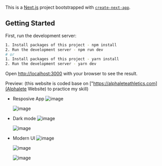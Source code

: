 This is a [Next.js](https://nextjs.org/) project bootstrapped with [`create-next-app`](https://github.com/vercel/next.js/tree/canary/packages/create-next-app).

## Getting Started

First, run the development server:

```bash
1. Install packages of this project - npm install
2. Run the development server - npm run dev
# or
1. Install packages of this project - yarn install
2. Run the development server - yarn dev
```

Open [http://localhost:3000](http://localhost:3000) with your browser to see the result.

Preview: (this website is coded base on ["https://alphaleteathletics.com](Alphalete Website) to practice my skill)
- Resposive App
  ![image](https://user-images.githubusercontent.com/56556185/184675523-5f6252ad-ec90-4bde-9c90-754be56b01d8.png)
  
  ![image](https://user-images.githubusercontent.com/56556185/184675587-9b77f191-6820-4e84-a196-4a8b253ed94f.png)
- Dark mode
  ![image](https://user-images.githubusercontent.com/56556185/184675694-fd678e46-6671-4e69-81c8-27e71c7a39a0.png)
  
  ![image](https://user-images.githubusercontent.com/56556185/184675735-1c6ecdb6-0a3a-4912-9671-c1ad481126aa.png)
- Modern UI
  ![image](https://user-images.githubusercontent.com/56556185/184675806-bea24470-8a65-4268-8874-41eb6717160b.png)

  ![image](https://user-images.githubusercontent.com/56556185/184675833-118dfbf3-b207-4e33-8fba-fa7586b5e1e3.png)

  ![image](https://user-images.githubusercontent.com/56556185/184675890-c27819f1-de47-41bb-aad0-e077ca1fba26.png)



